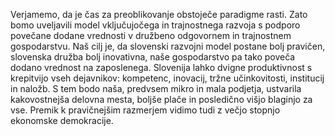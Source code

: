Verjamemo, da je čas za preoblikovanje obstoječe paradigme rasti. Zato bomo uveljavili model vključujočega in trajnostnega razvoja s podporo povečane dodane vrednosti v družbeno odgovornem in trajnostnem gospodarstvu. Naš cilj je, da slovenski razvojni model postane bolj pravičen, slovenska družba bolj inovativna, naše gospodarstvo pa tako poveča dodano vrednost na zaposlenega.
Slovenija lahko dvigne produktivnost s krepitvijo vseh dejavnikov: kompetenc, inovacij, tržne učinkovitosti, institucij in naložb. S tem bodo naša, predvsem mikro in mala podjetja, ustvarila kakovostnejša delovna mesta, boljše plače in posledično višjo blaginjo za vse. Premik k pravičnejšim razmerjem vidimo tudi z večjo stopnjo ekonomske demokracije.
